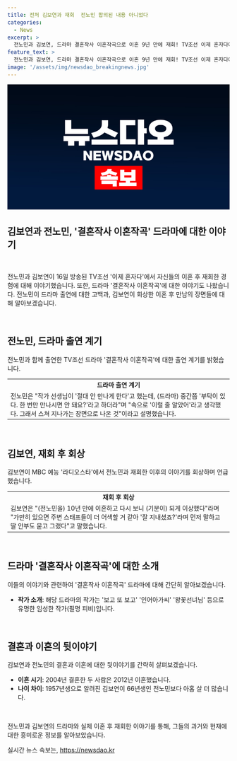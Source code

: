 ```yaml
---
title: 전처 김보연과 재회  전노민 합의된 내용 아니었다
categories:
  - News
excerpt: >
  전노민과 김보연, 드라마 결혼작사 이혼작곡으로 이혼 9년 만에 재회! TV조선 이제 혼자다에서 전노민은 김포 양곡 오일장을 찾아가 반가움 받았다. 드라마 작가 임성한의 권유로 출연 결심, 스텝들의 불편도 느꼈다. 김보연은 MBC 라디오스타에서 이혼 후 재회한 두 사람의 어색한 상황을 공개했다. 2004년 결혼한 두 사람은 2012년 이혼했으며, 김보연은 전노민보다 아홉 살 많다.
feature_text: >
  전노민과 김보연, 드라마 결혼작사 이혼작곡으로 이혼 9년 만에 재회! TV조선 이제 혼자다에서 전노민은 김포 양곡 오일장을 찾아가 반가움 받았다. 드라마 작가 임성한의 권유로 출연 결심, 스텝들의 불편도 느꼈다. 김보연은 MBC 라디오스타에서 이혼 후 재회한 두 사람의 어색한 상황을 공개했다. 2004년 결혼한 두 사람은 2012년 이혼했으며, 김보연은 전노민보다 아홉 살 많다.
image: '/assets/img/newsdao_breakingnews.jpg'
---
```


<p><img src="/assets/img/newsdao_breakingnews.jpg" alt="cryptoinkorea 속보" /></p>

<h2 data-ke-size="size32"><b>김보연과 전노민, '결혼작사 이혼작곡' 드라마에 대한 이야기</b></h2>

<p data-ke-size="size16">&nbsp;</p>

<p>전노민과 김보연이 16일 방송된 TV조선 '이제 혼자다'에서 자신들의 이혼 후 재회한 경험에 대해 이야기했습니다. 또한, 드라마 '결혼작사 이혼작곡'에 대한 이야기도 나왔습니다. 전노민이 드라마 출연에 대한 고백과, 김보연이 회상한 이혼 후 만남의 장면들에 대해 알아보겠습니다.</p>

<p data-ke-size="size16">&nbsp;</p>

<h2 data-ke-size="size26">전노민, 드라마 출연 계기</h2>

<p data-ke-size="size16">전노민과 함께 출연한 TV조선 드라마 '결혼작사 이혼작곡'에 대한 출연 계기를 밝혔습니다.</p>

<table>
  <tr>
    <td style="text-align: center; height: 17px;"><b>드라마 출연 계기</b></td>
  </tr>
  <tr>
    <td>전노민은 "작가 선생님이 '절대 안 만나게 한다'고 했는데, (드라마) 중간쯤 '부탁이 있다. 한 번만 만나시면 안 돼요?'라고 하더라"며 "속으로 '이럴 줄 알았어'라고 생각했다. 그래서 스쳐 지나가는 장면으로 나온 것"이라고 설명했습니다.</td>
  </tr>
</table>

<p data-ke-size="size16">&nbsp;</p>

<h2 data-ke-size="size26"><b>김보연, 재회 후 회상</b></h2>

<p data-ke-size="size16">김보연이 MBC 예능 '라디오스타'에서 전노민과 재회한 이후의 이야기를 회상하며 언급했습니다.</p>

<table>
  <tr>
    <td style="text-align: center; height: 17px;"><b>재회 후 회상</b></td>
  </tr>
  <tr>
    <td>김보연은 "(전노민을) 10년 만에 이혼하고 다시 보니 (기분이) 되게 이상했다"라며 "가만히 있으면 주변 스태프들이 더 어색할 거 같아 '잘 지내셨죠?'라며 먼저 말하고 딸 안부도 묻고 그랬다"고 말했습니다.</td>
  </tr>
</table>

<p data-ke-size="size16">&nbsp;</p>

<h2 data-ke-size="size26"><b>드라마 '결혼작사 이혼작곡'에 대한 소개</b></h2>

<p data-ke-size="size16">이들의 이야기와 관련하여 '결혼작사 이혼작곡' 드라마에 대해 간단히 알아보겠습니다.</p>

<ul>
  <li><b>작가 소개</b>: 해당 드라마의 작가는 '보고 또 보고' '인어아가씨' '왕꽃선녀님' 등으로 유명한 임성한 작가(필명 피비)입니다.</li>
</ul>

<p data-ke-size="size16">&nbsp;</p>

<h2 data-ke-size="size26"><b>결혼과 이혼의 뒷이야기</b></h2>

<p data-ke-size="size16">김보연과 전노민의 결혼과 이혼에 대한 뒷이야기를 간략히 살펴보겠습니다.</p>

<ul>
  <li><b>이혼 시기</b>: 2004년 결혼한 두 사람은 2012년 이혼했습니다.</li>
  <li><b>나이 차이</b>: 1957년생으로 알려진 김보연이 66년생인 전노민보다 아홉 살 더 많습니다.</li>
</ul>

<p data-ke-size="size16">&nbsp;</p>

<p>전노민과 김보연의 드라마와 실제 이혼 후 재회한 이야기를 통해, 그들의 과거와 현재에 대한 흥미로운 정보를 알아보았습니다.</p>
실시간 뉴스 속보는, <a href="https://newsdao.kr" rel="dofollow">https://newsdao.kr</a>


